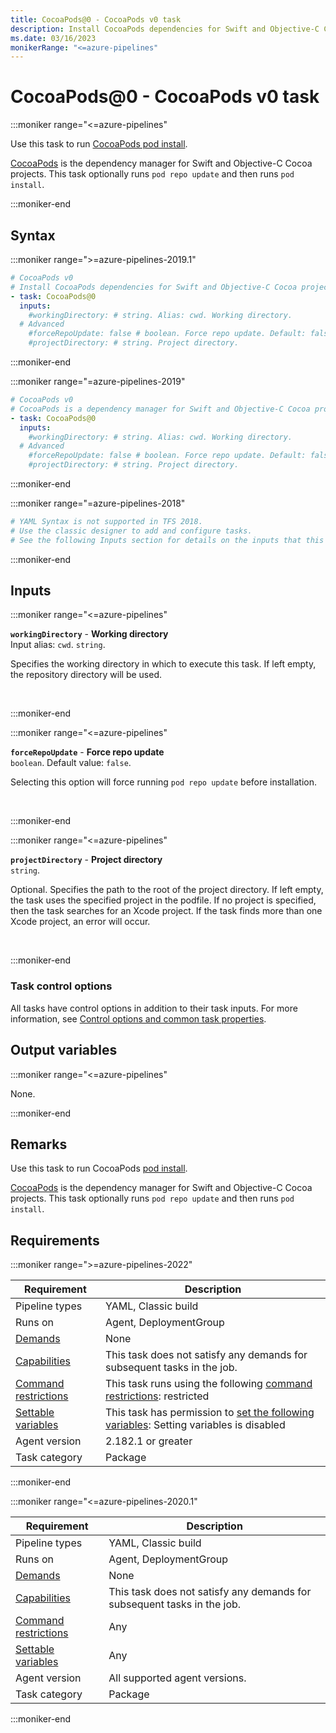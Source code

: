 ```yaml
---
title: CocoaPods@0 - CocoaPods v0 task
description: Install CocoaPods dependencies for Swift and Objective-C Cocoa projects.
ms.date: 03/16/2023
monikerRange: "<=azure-pipelines"
---
```


# CocoaPods@0 - CocoaPods v0 task

<!-- :::description::: -->
:::moniker range="<=azure-pipelines"

<!-- :::editable-content name="description"::: -->
Use this task to run [CocoaPods pod install](https://guides.cocoapods.org/using/pod-install-vs-update.html).

[CocoaPods](https://cocoapods.org/) is the dependency manager for Swift and Objective-C Cocoa projects. This task optionally runs `pod repo update` and then runs `pod install`.
<!-- :::editable-content-end::: -->

:::moniker-end
<!-- :::description-end::: -->

<!-- :::syntax::: -->
## Syntax

:::moniker range=">=azure-pipelines-2019.1"

```yaml
# CocoaPods v0
# Install CocoaPods dependencies for Swift and Objective-C Cocoa projects.
- task: CocoaPods@0
  inputs:
    #workingDirectory: # string. Alias: cwd. Working directory. 
  # Advanced
    #forceRepoUpdate: false # boolean. Force repo update. Default: false.
    #projectDirectory: # string. Project directory.
```

:::moniker-end

:::moniker range="=azure-pipelines-2019"

```yaml
# CocoaPods v0
# CocoaPods is a dependency manager for Swift and Objective-C Cocoa projects. This task runs 'pod install'.
- task: CocoaPods@0
  inputs:
    #workingDirectory: # string. Alias: cwd. Working directory. 
  # Advanced
    #forceRepoUpdate: false # boolean. Force repo update. Default: false.
    #projectDirectory: # string. Project directory.
```

:::moniker-end

:::moniker range="=azure-pipelines-2018"

```yaml
# YAML Syntax is not supported in TFS 2018.
# Use the classic designer to add and configure tasks.
# See the following Inputs section for details on the inputs that this task supports.
```

:::moniker-end
<!-- :::syntax-end::: -->

<!-- :::inputs::: -->
## Inputs

<!-- :::item name="workingDirectory"::: -->
:::moniker range="<=azure-pipelines"

**`workingDirectory`** - **Working directory**<br>
Input alias: `cwd`. `string`.<br>
<!-- :::editable-content name="helpMarkDown"::: -->
Specifies the working directory in which to execute this task. If left empty, the repository directory will be used.
<!-- :::editable-content-end::: -->
<br>

:::moniker-end
<!-- :::item-end::: -->
<!-- :::item name="forceRepoUpdate"::: -->
:::moniker range="<=azure-pipelines"

**`forceRepoUpdate`** - **Force repo update**<br>
`boolean`. Default value: `false`.<br>
<!-- :::editable-content name="helpMarkDown"::: -->
Selecting this option will force running `pod repo update` before installation.
<!-- :::editable-content-end::: -->
<br>

:::moniker-end
<!-- :::item-end::: -->
<!-- :::item name="projectDirectory"::: -->
:::moniker range="<=azure-pipelines"

**`projectDirectory`** - **Project directory**<br>
`string`.<br>
<!-- :::editable-content name="helpMarkDown"::: -->
Optional. Specifies the path to the root of the project directory. If left empty, the task uses the specified project in the podfile. If no project is specified, then the task searches for an Xcode project. If the task finds more than one Xcode project, an error will occur.
<!-- :::editable-content-end::: -->
<br>

:::moniker-end
<!-- :::item-end::: -->

### Task control options

All tasks have control options in addition to their task inputs. For more information, see [Control options and common task properties](/azure/devops/pipelines/yaml-schema/steps-task#common-task-properties).
<!-- :::inputs-end::: -->

<!-- :::outputVariables::: -->
## Output variables

:::moniker range="<=azure-pipelines"

None.

:::moniker-end
<!-- :::outputVariables-end::: -->

<!-- :::remarks::: -->
<!-- :::editable-content name="remarks"::: -->
## Remarks

Use this task to run CocoaPods [pod install](https://guides.cocoapods.org/using/pod-install-vs-update.html).

[CocoaPods](https://cocoapods.org/) is the dependency manager for Swift and Objective-C Cocoa projects. This task optionally runs `pod repo update` and then runs `pod install`.
<!-- :::editable-content-end::: -->
<!-- :::remarks-end::: -->

<!-- :::examples::: -->
<!-- :::editable-content name="examples"::: -->
<!-- :::editable-content-end::: -->
<!-- :::examples-end::: -->

<!-- :::properties::: -->
## Requirements

:::moniker range=">=azure-pipelines-2022"

| Requirement | Description |
|-------------|-------------|
| Pipeline types | YAML, Classic build |
| Runs on | Agent, DeploymentGroup |
| [Demands](/azure/devops/pipelines/process/demands) | None |
| [Capabilities](/azure/devops/pipelines/agents/agents#capabilities) | This task does not satisfy any demands for subsequent tasks in the job. |
| [Command restrictions](/azure/devops/pipelines/security/templates#agent-logging-command-restrictions) | This task runs using the following [command restrictions](/azure/devops/pipelines/security/templates#agent-logging-command-restrictions): restricted |
| [Settable variables](/azure/devops/pipelines/security/templates#agent-logging-command-restrictions) | This task has permission to [set the following variables](/azure/devops/pipelines/security/templates#agent-logging-command-restrictions): Setting variables is disabled |
| Agent version |  2.182.1 or greater |
| Task category | Package |

:::moniker-end

:::moniker range="<=azure-pipelines-2020.1"

| Requirement | Description |
|-------------|-------------|
| Pipeline types | YAML, Classic build |
| Runs on | Agent, DeploymentGroup |
| [Demands](/azure/devops/pipelines/process/demands) | None |
| [Capabilities](/azure/devops/pipelines/agents/agents#capabilities) | This task does not satisfy any demands for subsequent tasks in the job. |
| [Command restrictions](/azure/devops/pipelines/security/templates#agent-logging-command-restrictions) | Any |
| [Settable variables](/azure/devops/pipelines/security/templates#agent-logging-command-restrictions) | Any |
| Agent version | All supported agent versions. |
| Task category | Package |

:::moniker-end
<!-- :::properties-end::: -->

<!-- :::see-also::: -->
<!-- :::editable-content name="seeAlso"::: -->
<!-- :::editable-content-end::: -->
<!-- :::see-also-end::: -->